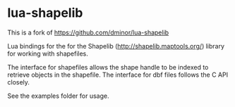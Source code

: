 # lua-shapelib
This is a fork of https://github.com/dminor/lua-shapelib

Lua bindings for the for the Shapelib (http://shapelib.maptools.org/) library for working with shapefiles.

The interface for shapefiles allows the shape handle to be indexed to retrieve objects in the shapefile.  The interface for dbf files follows the C API closely.

See the examples folder for usage.

